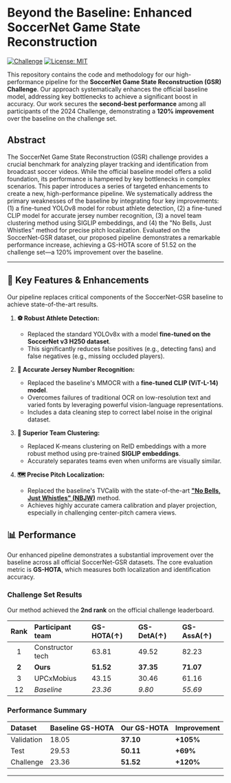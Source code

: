 # Beyond the Baseline: Enhanced SoccerNet Game State Reconstruction

<!-- [![Paper](https://img.shields.io/badge/paper-PDF-red)](./BTB.pdf) -->
[![Challenge](https://img.shields.io/badge/SoccerNet-GSR%20Challenge-blue)](https://github.com/SoccerNet/sn-gamestate/tree/main)
[![License: MIT](https://img.shields.io/badge/License-MIT-yellow.svg)](https://opensource.org/licenses/MIT)

This repository contains the code and methodology for our high-performance pipeline for the **SoccerNet Game State Reconstruction (GSR) Challenge**. Our approach systematically enhances the official baseline model, addressing key bottlenecks to achieve a significant boost in accuracy. Our work secures the **second-best performance** among all participants of the 2024 Challenge, demonstrating a **120% improvement** over the baseline on the challenge set.

## Abstract

The SoccerNet Game State Reconstruction (GSR) challenge provides a crucial benchmark for analyzing player tracking and identification from broadcast soccer videos. While the official baseline model offers a solid foundation, its performance is hampered by key bottlenecks in complex scenarios. This paper introduces a series of targeted enhancements to create a new, high-performance pipeline. We systematically address the primary weaknesses of the baseline by integrating four key improvements: (1) a fine-tuned YOLOv8 model for robust athlete detection, (2) a fine-tuned CLIP model for accurate jersey number recognition, (3) a novel team clustering method using SIGLIP embeddings, and (4) the "No Bells, Just Whistles" method for precise pitch localization. Evaluated on the SoccerNet-GSR dataset, our proposed pipeline demonstrates a remarkable performance increase, achieving a GS-HOTA score of 51.52 on the challenge set—a 120% improvement over the baseline.

---

## 🚀 Key Features & Enhancements

Our pipeline replaces critical components of the SoccerNet-GSR baseline to achieve state-of-the-art results.

1.  **⚽ Robust Athlete Detection:**
    * Replaced the standard YOLOv8x with a model **fine-tuned on the SoccerNet v3 H250 dataset**.
    * This significantly reduces false positives (e.g., detecting fans) and false negatives (e.g., missing occluded players).

2.  **🔢 Accurate Jersey Number Recognition:**
    * Replaced the baseline's MMOCR with a **fine-tuned CLIP (ViT-L-14) model**.
    * Overcomes failures of traditional OCR on low-resolution text and varied fonts by leveraging powerful vision-language representations.
    * Includes a data cleaning step to correct label noise in the original dataset.

3.  **👕 Superior Team Clustering:**
    * Replaced K-means clustering on ReID embeddings with a more robust method using pre-trained **SIGLIP embeddings**.
    * Accurately separates teams even when uniforms are visually similar.

4.  **🗺️ Precise Pitch Localization:**
    * Replaced the baseline's TVCalib with the state-of-the-art [**"No Bells, Just Whistles" (NBJW)**](https://github.com/mguti97/No-Bells-Just-Whistles) method.
    * Achieves highly accurate camera calibration and player projection, especially in challenging center-pitch camera views.

## 📊 Performance

Our enhanced pipeline demonstrates a substantial improvement over the baseline across all official SoccerNet-GSR datasets. The core evaluation metric is **GS-HOTA**, which measures both localization and identification accuracy.

### Challenge Set Results

Our method achieved the **2nd rank** on the official challenge leaderboard.

| Rank | Participant team   | GS-HOTA(↑) | GS-DetA(↑) | GS-AssA(↑) |
|:----:|:-------------------|:-----------|:-----------|:-----------|
| 1    | Constructor tech   | 63.81      | 49.52      | 82.23      |
| **2**| **Ours** | **51.52** | **37.35** | **71.07** |
| 3    | UPCxMobius         | 43.15      | 30.46      | 61.16      |
| 12   | *Baseline* | *23.36* | *9.80* | *55.69* |

### Performance Summary

| Dataset   | Baseline GS-HOTA | Our GS-HOTA | Improvement |
|:----------|:-----------------|:------------|:------------|
| Validation| 18.05            | **37.10** | **+105%** |
| Test      | 29.53            | **50.11** | **+69%** |
| Challenge | 23.36            | **51.52** | **+120%** |

---
<!--
## 📄 Citation

If you use this work, please cite our paper:

```bibtex
@inproceedings{your-name-2024-btb,
    title={Beyond the Baseline: A Novel Approach for Enhanced Accuracy in SoccerNet Game State Reconstruction},
    author={Anonymous},
    booktitle={Proceedings of the ...},
    year={2024}
}
```
-->
